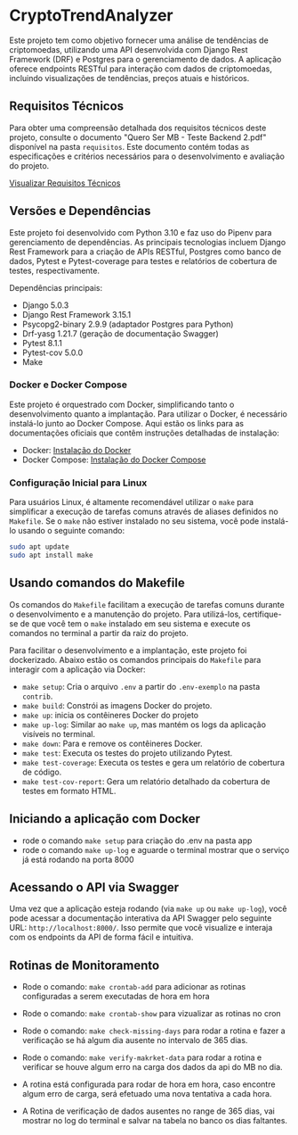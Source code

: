 # CryptoTrendAnalyzer

Este projeto tem como objetivo fornecer uma análise de tendências de criptomoedas, utilizando uma API desenvolvida com Django Rest Framework (DRF) e Postgres para o gerenciamento de dados.
A aplicação oferece endpoints RESTful para interação com dados de criptomoedas, incluindo visualizações de tendências, preços atuais e históricos.

## Requisitos Técnicos

Para obter uma compreensão detalhada dos requisitos técnicos deste projeto, consulte o documento "Quero Ser MB - Teste Backend 2.pdf" disponível na pasta `requisitos`. Este documento contém todas as especificações e critérios necessários para o desenvolvimento e avaliação do projeto.

[Visualizar Requisitos Técnicos](requisitos/Quero%20Ser%20MB%20-%20Teste%20Backend%202.pdf)


## Versões e Dependências

Este projeto foi desenvolvido com Python 3.10 e faz uso do Pipenv para gerenciamento de dependências. As principais tecnologias incluem Django Rest Framework para a criação de APIs RESTful, Postgres como banco de dados, Pytest e Pytest-coverage para testes e relatórios de cobertura de testes, respectivamente.

Dependências principais:
- Django 5.0.3
- Django Rest Framework 3.15.1
- Psycopg2-binary 2.9.9 (adaptador Postgres para Python)
- Drf-yasg 1.21.7 (geração de documentação Swagger)
- Pytest 8.1.1
- Pytest-cov 5.0.0
- Make

### Docker e Docker Compose

Este projeto é orquestrado com Docker, simplificando tanto o desenvolvimento quanto a implantação. Para utilizar o Docker, é necessário instalá-lo junto ao Docker Compose. Aqui estão os links para as documentações oficiais que contêm instruções detalhadas de instalação:

- Docker: [Instalação do Docker](https://docs.docker.com/engine/install/)
- Docker Compose: [Instalação do Docker Compose](https://docs.docker.com/compose/install/)

### Configuração Inicial para Linux

Para usuários Linux, é altamente recomendável utilizar o `make` para simplificar a execução de tarefas comuns através de aliases definidos no `Makefile`. Se o `make` não estiver instalado no seu sistema, você pode instalá-lo usando o seguinte comando:

```bash
sudo apt update
sudo apt install make
```
## Usando comandos do Makefile

Os comandos do `Makefile` facilitam a execução de tarefas comuns durante o desenvolvimento e a manutenção do projeto. Para utilizá-los, certifique-se de que você tem o `make` instalado em seu sistema e execute os comandos no terminal a partir da raiz do projeto.

Para facilitar o desenvolvimento e a implantação, este projeto foi dockerizado. Abaixo estão os comandos principais do `Makefile` para interagir com a aplicação via Docker:

- `make setup`: Cria o arquivo `.env` a partir do `.env-exemplo` na pasta `contrib`.
- `make build`: Constrói as imagens Docker do projeto.
- `make up`: inicia os contêineres Docker do projeto
- `make up-log`: Similar ao `make up`, mas mantém os logs da aplicação visíveis no terminal.
- `make down`: Para e remove os contêineres Docker.
- `make test`: Executa os testes do projeto utilizando Pytest.
- `make test-coverage`: Executa os testes e gera um relatório de cobertura de código.
- `make test-cov-report`: Gera um relatório detalhado da cobertura de testes em formato HTML.


## Iniciando a aplicação com Docker
- rode o comando `make setup` para criação do .env na pasta app
- rode o comando `make up-log` e aguarde o terminal mostrar que o serviço já está rodando na porta 8000


## Acessando o API via Swagger

Uma vez que a aplicação esteja rodando (via `make up` ou `make up-log`), você pode acessar a documentação interativa da API Swagger pelo seguinte URL: `http://localhost:8000/`.
Isso permite que você visualize e interaja com os endpoints da API de forma fácil e intuitiva.


## Rotinas de Monitoramento
- Rode o comando: `make crontab-add` para adicionar as rotinas configuradas a serem executadas de hora em hora
- Rode o comando: `make crontab-show` para vizualizar as rotinas no cron
- Rode o comando: `make check-missing-days` para rodar a rotina e fazer a verificação se há algum dia ausente no intervalo de 365 dias.
- Rode o comando: `make verify-makrket-data` para rodar a rotina e verificar se houve algum erro na carga dos dados da api do MB no dia.

- A rotina está configurada para rodar de hora em hora, caso encontre algum erro de carga, será efetuado uma nova tentativa a cada hora.
- A Rotina de verificação de dados ausentes no range de 365 dias, vai mostrar no log do terminal e salvar na tabela no banco os dias faltantes.
